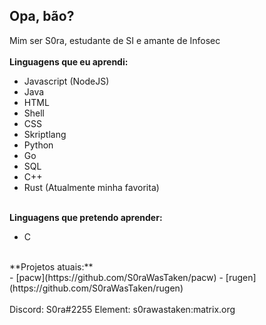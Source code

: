 ## Opa, bão?
Mim ser S0ra, estudante de SI e amante de Infosec
<br/><br/>
**Linguagens que eu aprendi:**
- Javascript (NodeJS)
- Java
- HTML
- Shell
- CSS
- Skriptlang
- Python
- Go
- SQL
- C++
- Rust (Atualmente minha favorita)
<br/><br/>

**Linguagens que pretendo aprender:**
- C
<br/>
**Projetos atuais:** <br/>
- [pacw](https://github.com/S0raWasTaken/pacw)
- [rugen](https://github.com/S0raWasTaken/rugen)
<br/><br/>
Discord: S0ra#2255
Element: s0rawastaken:matrix.org
